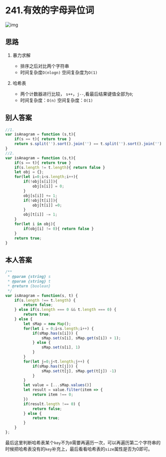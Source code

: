 # 241.有效的字母异位词
![img](/dovis-blog/other/24.png)

## 思路
1. 暴力求解
    - 排序之后对比两个字符串
    - 时间复杂度`O(nlogn)` 空间复杂度为`O(1)`

2. 哈希表
    - 两个计数器进行比较， `s++`，`j--`,看最后结果键值全部为`0`;
    - 时间复杂度：`O(n)` 空间复杂度：`O(1)`

## 别人答案
```js
//1.
var isAnagram = function (s,t){
    if(s == t){ return true }
    return s.split('').sort().join('') == t.split('').sort().join('')
}
//2.
var isAnagram = function (s,t){
    if(s == t){ return true }
    if(s.length != t.length){ return false }
    let obj = {};
    for(let i=0;i<s.length;i++){
        if(!obj[s[i]]){
            obj[s[i]] = 0;
        }
        obj[s[i]] += 1;
        if(!obj[t[i]]){
            obj[t[i]] =0;
        }
        obj[t[i]] -= 1; 
    }
    for(let i in obj){
        if(obj[i] != 0){ return false }
    }
    return true;
}
```

## 本人答案
```js
/**
 * @param {string} s
 * @param {string} t
 * @return {boolean}
 */
var isAnagram = function(s, t) {
    if(s.length !== t.length) {
        return false;
    } else if(s.length === 0 && t.length === 0) {
        return true;
    } else {
        let sMap = new Map();
        for(let i = 0;i<s.length;i++) {
            if(sMap.has(s[i])) {
                sMap.set(s[i], sMap.get(s[i]) + 1);
            } else {
                sMap.set(s[i], 1)
            }
        }
        for(let j=0;j<t.length;j++) {
            if(sMap.has(t[j])) {
                sMap.set(t[j], sMap.get(t[j]) -1)
            }
        }
        let value = [...sMap.values()]
        let result = value.filter(item => {
            return item !== 0;
        })
        if(result.length !== 0) {
            return false;
        } else {
            return true;
        }
    }
};
```
最后这里判断哈希表某个`key`不为`0`需要再遍历一次，可以再遍历第二个字符串的时候把哈希表没有的`key`补充上，最后看看哈希表的`size`属性是否为0即可。
